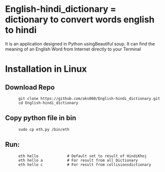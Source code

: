 # English-hindi_dictionary = dictionary to convert words english to hindi
It is an application designed in Python usingBeautiful soup. It can find the meaning of an English Word from Internet directly to your Terminal

# Installation in Linux
## Download Repo
          
          git clone https://github.com/aks060/English-hindi_dictionary.git
          cd English-hindi_dictionary
          




## Copy python file in bin
   
          sudo cp eth.py /bin/eth
          
## Run:
    
          eth hello             # Default set to result of HindiKhoj
          eth hello a           # For result from all Dictionary
          eth hello c           # For result from collisionsdictionary
